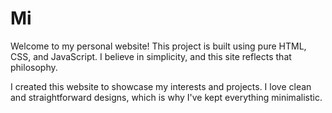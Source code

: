 # Mi

Welcome to my personal website! This project is built using pure HTML, CSS, and JavaScript. I believe in simplicity, and this site reflects that philosophy.

I created this website to showcase my interests and projects. I love clean and straightforward designs, which is why I've kept everything minimalistic.
